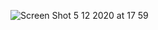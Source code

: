 

![Screen Shot 5 12 2020 at 17 59](https://user-images.githubusercontent.com/29527525/101287656-9e307d00-3802-11eb-9d81-52c31d61fe22.png)
